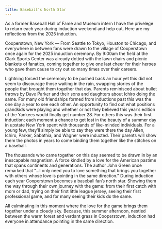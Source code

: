 ```yaml
---
title: Baseball's North Star
---
```


As a former Baseball Hall of Fame and Museum intern I have the privelege to return each year during induction weekend and help out. Here are my reflections from the 2025 induction.


Cooperstown, New York — From Seattle to Tokyo, Houston to Chicago, and everywhere in between fans were drawn to the village of Cooperstown once again for the 2025 induction ceremony. By 9:00am the field at the Clark Sports Center was already dotted with the lawn chairs and picnic blankets of fanatics, coming together to give one last cheer for their heroes who gave them cause to cry out so many times over their careers. 

Lightning forced the ceremony to be pushed back an hour yet this did not seem to discourage those waiting in the rain, swapping stories of the people that brought them together that day. Parents reminisced about bullet throws by Dave Parker and their sons and daughters about Ichiro doing the same. For many old friendships formed from inductions past this was the one day a year to see each other. An opportunity to find out what positions grandkids were playing and whether or not they believed this year’s edition of the Yankees would finally get number 28. For others this was their first induction; each moment a chance to get lost in the beauty of a summer day in upstate New York spent with thousands of like-minded individuals. For a young few, they’ll simply be able to say they were there the day Allen, Ichiro, Parker, Sabathia, and Wagner were inducted. Their parents will show them the photos in years to come binding them together like the stitches on a baseball.

The thousands who came together on this day seemed to be drawn in by an inescapable magnetism. A force kindled by a love for the American pastime that spans continents and generations. The author John Green once remarked that “...I only need you to love something that brings you together with others whose love is pointing in the same direction.” During induction each year Cooperstown becomes a baseball fan’s north star. Showing them the way through their own journey with the game: from their first catch with mom or dad, trying on their first little league jersey, seeing their first professional game, and for many seeing their kids do the same. 

All culminating in this moment where the love for the game brings them together under a cloudy sky. Because, this summer afternoon, nestled between the warm forest and verdant grass in Cooperstown, induction had everyone in attendance pointing in the same direction.
